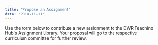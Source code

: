 ```yaml
---
title: "Propose an Assignment"
date: "2019-11-21"
---
```


Use the form below to contribute a new assignment to the DWR Teaching Hub's Assignment Library. Your proposal will go to the respective curriculum committee for further review.
